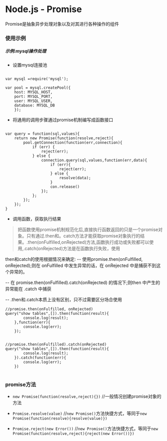 # Node.js - Promise

Promise是抽象异步处理对象以及对其进行各种操作的组件

### 使用示例

##### 示例:mysql操作处理

* 设置mysql连接池

```

var mysql =require('mysql');

var pool = mysql.createPool({
    host: MYSQL_HOST,
    port: MYSQL_PORT,
    user: MYSQL_USER,
    database: MYSQL_DB
    });

```

* 将通用的调用步骤通过promise机制编写成函数接口

```

var query = function(sql,values){
    return new Promise(function(resolve,reject){
        pool.getConnection(function(err,connection){   
            if (err) {
                reject(err);
            } else {
                connection.query(sql,values,function(err,data){
                    if (err){
                        reject(err);    
                    } else {
                        resolve(data);   
                    }
                    con.release()
                });    
            };
        });
    });
}

```

* 调用函数，获取执行结果

> 把函数使用promise机制规范化后,直接执行函数返回的只是一个promise对象。只有通过.then和。catch方法才能获取promise对象执行的结果。.then(onFulfilled,onRejected)方法,函数执行成功或失败都可以使用,.catch(onRejected)方法是在函数执行失败，使用

then和catch的使用根据情况来确定:
-- 使用promise.then(onFulfilled, onRejected);则在 onFulfilled 中发生异常的话，在 onRejected 中是捕获不到这个异常的。

-- 在 promise.then(onFulfilled).catch(onRejected) 的情况下;则then 中产生的异常能在 .catch 中捕获

-- .then和.catch本质上没有区别，只不过需要区分场合使用

```
//promise.then(onFulfilled, onRejected)
query("show tables",[]).then(function(result){
        console.log(result);
    },function(err){
        console.log(err);    
    });


//promise.then(onFulfilled).catch(onRejected)
query("show tables",[]).then(function(result){
        console.log(result);   
    }).catch(function(err){
        console.log(err);    
    })


```

### promise方法

* ```new Promise(function(resolve,reject){})``` //一般情况创建promise对象的方法

* ```Promise.resolve(value)```  //```new Promise()```方法快捷方式，等同于```new Promise(function(resolve){resolve(value)})```

* ```Promise.reject(new Error())```  //```new Promise()```方法快捷方式，等同于```new Promise(function(resolve,reject){reject(new Error())})```










